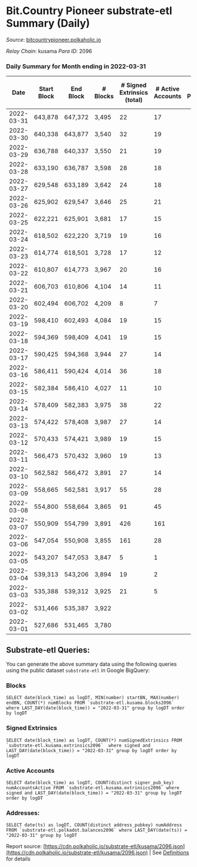 # Bit.Country Pioneer substrate-etl Summary (Daily)

_Source_: [bitcountrypioneer.polkaholic.io](https://bitcountrypioneer.polkaholic.io)

*Relay Chain*: kusama
*Para ID*: 2096



### Daily Summary for Month ending in 2022-03-31


| Date | Start Block | End Block | # Blocks | # Signed Extrinsics (total) | # Active Accounts | # Passive | # New | # Addresses with Balances | # Events | # Transfers | # XCM Transfers In | # XCM Transfers Out |
| ---- | ----------- | --------- | -------- | --------------------------- | ----------------- | --------- | ----- | ------------------------- | -------- | ----------- | ------------------ | ------------------- |
| 2022-03-31 | 643,878 | 647,372 | 3,495  | 22 | 17 |  |  | 15,096 | 7,815 | 819  |   |   |
| 2022-03-30 | 640,338 | 643,877 | 3,540  | 32 | 19 |  |  | 15,046 | 8,031 | 890  |   |   |
| 2022-03-29 | 636,788 | 640,337 | 3,550  | 21 | 19 |  |  | 14,996 | 7,957 | 852  |   |   |
| 2022-03-28 | 633,190 | 636,787 | 3,598  | 28 | 18 |  |  | 14,946 | 8,086 | 847  |   |   |
| 2022-03-27 | 629,548 | 633,189 | 3,642  | 24 | 18 |  |  | 14,896 | 8,147 | 1,160  |   |   |
| 2022-03-26 | 625,902 | 629,547 | 3,646  | 25 | 21 |  |  | 14,696 | 8,360 | 1,042  |   |   |
| 2022-03-25 | 622,221 | 625,901 | 3,681  | 17 | 15 |  |  | 14,646 | 8,130 | 786  |   |   |
| 2022-03-24 | 618,502 | 622,220 | 3,719  | 19 | 16 |  |  | 14,596 | 8,252 | 919  |   |   |
| 2022-03-23 | 614,774 | 618,501 | 3,728  | 17 | 12 |  |  | 14,496 | 8,060 | 623  |   |   |
| 2022-03-22 | 610,807 | 614,773 | 3,967  | 20 | 16 |  |  | 14,446 | 8,691 | 859  |   |   |
| 2022-03-21 | 606,703 | 610,806 | 4,104  | 14 | 11 |  |  | 14,346 | 8,736 | 561  |   |   |
| 2022-03-20 | 602,494 | 606,702 | 4,209  | 8 | 7 |  |  | 14,296 | 8,825 | 565  |   |   |
| 2022-03-19 | 598,410 | 602,493 | 4,084  | 19 | 15 |  |  | 14,196 | 8,927 | 766  |   |   |
| 2022-03-18 | 594,369 | 598,409 | 4,041  | 19 | 15 |  |  | 14,146 | 8,818 | 837  |   |   |
| 2022-03-17 | 590,425 | 594,368 | 3,944  | 27 | 14 |  |  | 14,046 | 8,831 | 1,110  |   |   |
| 2022-03-16 | 586,411 | 590,424 | 4,014  | 36 | 18 |  |  | 13,896 | 9,015 | 1,098  |   |   |
| 2022-03-15 | 582,384 | 586,410 | 4,027  | 11 | 10 |  |  | 13,746 | 8,555 | 648  |   |   |
| 2022-03-14 | 578,409 | 582,383 | 3,975  | 38 | 22 |  |  | 13,646 | 9,066 | 1,550  |   |   |
| 2022-03-13 | 574,422 | 578,408 | 3,987  | 27 | 14 |  |  | 13,346 | 8,880 | 1,062  |   |   |
| 2022-03-12 | 570,433 | 574,421 | 3,989  | 19 | 15 |  |  | 13,196 | 8,762 | 1,097  |   |   |
| 2022-03-11 | 566,473 | 570,432 | 3,960  | 19 | 13 |  |  | 12,996 | 8,679 | 1,174  |   |   |
| 2022-03-10 | 562,582 | 566,472 | 3,891  | 27 | 14 |  |  | 12,746 | 8,690 | 1,464  |   |   |
| 2022-03-09 | 558,665 | 562,581 | 3,917  | 55 | 28 |  |  | 12,396 | 9,688 | 3,163  |   |   |
| 2022-03-08 | 554,800 | 558,664 | 3,865  | 91 | 45 |  |  | 11,587 | 9,987 | 4,274  |   |   |
| 2022-03-07 | 550,909 | 554,799 | 3,891  | 426 | 161 |  |  | 10,387 | 12,345 | 14,977  |   |   |
| 2022-03-06 | 547,054 | 550,908 | 3,855  | 161 | 28 |  |  | 3,932 | 8,539 | 8,032  |   |   |
| 2022-03-05 | 543,207 | 547,053 | 3,847  | 5 | 1 |  |  | 29 | 7,778 | 16  |   |   |
| 2022-03-04 | 539,313 | 543,206 | 3,894  | 19 | 2 |  |  | 21 | 7,963 | 23  |   |   |
| 2022-03-03 | 535,388 | 539,312 | 3,925  | 21 | 5 |  |  | 15 | 7,993 | 15  |   |   |
| 2022-03-02 | 531,466 | 535,387 | 3,922  |  |  |  |  | 8 | 7,848 |   |   |   |
| 2022-03-01 | 527,686 | 531,465 | 3,780  |  |  |  |  | 8 | 7,560 |   |   |   |

## Substrate-etl Queries:
You can generate the above summary data using the following queries using the public dataset `substrate-etl` in Google BigQuery:


### Blocks
```
SELECT date(block_time) as logDT, MIN(number) startBN, MAX(number) endBN, COUNT(*) numBlocks FROM `substrate-etl.kusama.blocks2096`  where LAST_DAY(date(block_time)) = "2022-03-31" group by logDT order by logDT
```


### Signed Extrinsics
```
SELECT date(block_time) as logDT, COUNT(*) numSignedExtrinsics FROM `substrate-etl.kusama.extrinsics2096`  where signed and LAST_DAY(date(block_time)) = "2022-03-31" group by logDT order by logDT
```


### Active Accounts
```
SELECT date(block_time) as logDT, COUNT(distinct signer_pub_key) numAccountsActive FROM `substrate-etl.kusama.extrinsics2096` where signed and LAST_DAY(date(block_time)) = "2022-03-31" group by logDT order by logDT
```


### Addresses:
```
SELECT date(ts) as logDT, COUNT(distinct address_pubkey) numAddress FROM `substrate-etl.polkadot.balances2096` where LAST_DAY(date(ts)) = "2022-03-31" group by logDT
```



Report source: [https://cdn.polkaholic.io/substrate-etl/kusama/2096.json](https://cdn.polkaholic.io/substrate-etl/kusama/2096.json) | See [Definitions](/DEFINITIONS.md) for details
